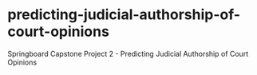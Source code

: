 # predicting-judicial-authorship-of-court-opinions
Springboard Capstone Project 2 - Predicting Judicial Authorship of Court Opinions
